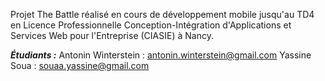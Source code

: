 Projet The Battle réalisé en cours de développement mobile jusqu'au TD4 en Licence Professionnelle Conception-Intégration d'Applications et Services Web pour l'Entreprise (CIASIE) à Nancy.

<b><i>Étudiants :</i></b>
Antonin Winterstein : <a href="mailto:antonin.winterstein@gmail.com">antonin.winterstein@gmail.com</a>
Yassine Soua : <a href="mailto:souaa.yassine@gmail.com">souaa.yassine@gmail.com</a>
